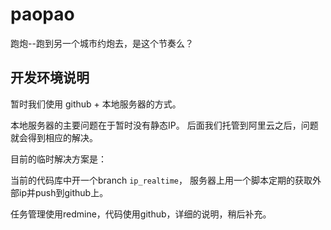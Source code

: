 paopao
======

跑炮--跑到另一个城市约炮去，是这个节奏么？

开发环境说明
------------

暂时我们使用 github + 本地服务器的方式。

本地服务器的主要问题在于暂时没有静态IP。
后面我们托管到阿里云之后，问题就会得到相应的解决。

目前的临时解决方案是：

当前的代码库中开一个branch `ip_realtime`，
服务器上用一个脚本定期的获取外部ip并push到github上。

任务管理使用redmine，代码使用github，详细的说明，稍后补充。

